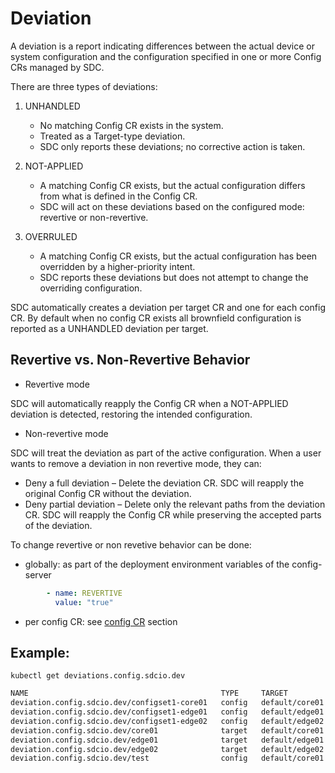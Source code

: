 # Deviation

A deviation is a report indicating differences between the actual device or system configuration and the configuration specified in one or more Config CRs managed by SDC.

There are three types of deviations:

1.	UNHANDLED

    - No matching Config CR exists in the system.
	- Treated as a Target-type deviation.
	- SDC only reports these deviations; no corrective action is taken.

2.	NOT-APPLIED

	- A matching Config CR exists, but the actual configuration differs from what is defined in the Config CR.
	- SDC will act on these deviations based on the configured mode: revertive or non-revertive.

3.	OVERRULED

	- A matching Config CR exists, but the actual configuration has been overridden by a higher-priority intent.
	- SDC reports these deviations but does not attempt to change the overriding configuration.

SDC automatically creates a deviation per target CR and one for each config CR. By default when no config CR exists all brownfield configuration is reported as a UNHANDLED deviation per target.

## Revertive vs. Non-Revertive Behavior

- Revertive mode
    
SDC will automatically reapply the Config CR when a NOT-APPLIED deviation is detected, restoring the intended configuration.

- Non-revertive mode

SDC will treat the deviation as part of the active configuration. When a user wants to remove a deviation in non revertive mode, they can:

- Deny a full deviation – Delete the deviation CR. SDC will reapply the original Config CR without the deviation.
- Deny partial deviation – Delete only the relevant paths from the deviation CR. SDC will reapply the Config CR while preserving the accepted parts of the deviation.

To change revertive or non revetive behavior can be done:
- globally: as part of the deployment environment variables of the config-server

```yaml
        - name: REVERTIVE
          value: "true"
```

- per config CR: see [config CR](../configuration/config/config/) section


## Example:

```
kubectl get deviations.config.sdcio.dev 
```


```bash
NAME                                           TYPE     TARGET           DEVIATIONS
deviation.config.sdcio.dev/configset1-core01   config   default/core01   0
deviation.config.sdcio.dev/configset1-edge01   config   default/edge01   0
deviation.config.sdcio.dev/configset1-edge02   config   default/edge02   0
deviation.config.sdcio.dev/core01              target   default/core01   600
deviation.config.sdcio.dev/edge01              target   default/edge01   602
deviation.config.sdcio.dev/edge02              target   default/edge02   602
deviation.config.sdcio.dev/test                config   default/core01   0
```

